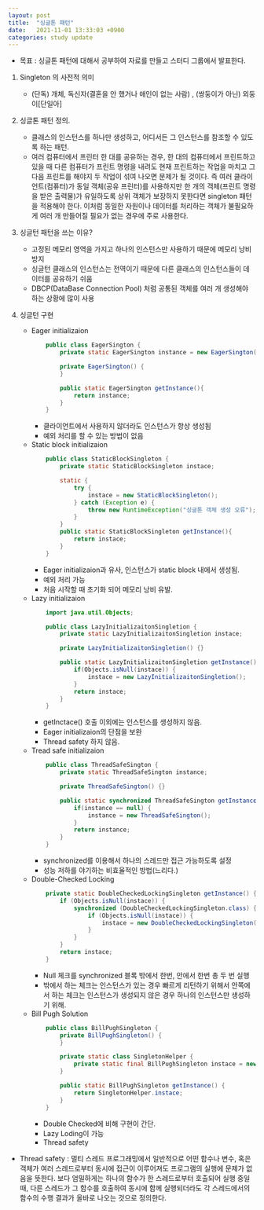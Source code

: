 ```yaml
---
layout: post
title:  "싱글톤 패턴"
date:   2021-11-01 13:33:03 +0900
categories: study update
---
```

- 목표 : 싱글톤 패턴에 대해서 공부하여 자료를 만들고 스터디 그룹에서 발표한다.

1. Singleton 의 사전적 의미
	- (단독) 개체, 독신자(결혼을 안 했거나 애인이 없는 사람) , (쌍둥이가 아닌) 외둥이[단일아]
2. 싱글톤 패턴 정의.
	- 클래스의 인스턴스를 하나만 생성하고, 어디서든 그 인스턴스를 참조할 수 있도록 하는 패턴.
	- 여러 컴퓨터에서 프린터 한 대를 공유하는 경우, 한 대의 컴퓨터에서 프린트하고 있을 때 다른 컴퓨터가 프린트 명령을 내려도 현재 프린트하는 작업을 마치고 그다음 프린트를 해야지 두 작업이 섞여 나오면 문제가 될 것이다. 즉 여러 클라이언트(컴퓨터)가 동일 객체(공유 프린터)를 사용하지만 한 개의 객체(프린트 명령을 받은 출력물)가 유일하도록 상위 객체가 보장하지 못한다면 singleton 패턴을 적용해야 한다. 이처럼 동일한 자원이나 데이터를 처리하는 객체가 불필요하게 여러 개 만들어질 필요가 없는 경우에 주로 사용한다.


3. 싱글턴 패턴을 쓰는 이유?
	- 고정된 메모리 영역을 가지고 하나의 인스턴스만 사용하기 때문에 메모리 낭비 방지
	- 싱글턴 클래스의 인스턴스는 전역이기 때문에 다른 클래스의 인스턴스들이 데이터를 공유하기 쉬움
	- DBCP(DataBase Connection Pool) 처럼 공통된 객체를 여러 개 생성해야 하는 상황에 많이 사용

4. 싱글턴 구현
	- Eager initializaion
		```java
			public class EagerSington {
				private static EagerSington instance = new EagerSington();

				private EagerSington() {
				}

				public static EagerSington getInstance(){
					return instance;
				}
			}
		```
		- 클라이언트에서 사용하지 않더라도 인스턴스가 항상 생성됨
		- 예외 처리를 할 수 있는 방법이 없음
	- Static block initializaion
		```java
			public class StaticBlockSingleton {
				private static StaticBlockSingleton instace;

				static {
					try {
						instace = new StaticBlockSingleton();
					} catch (Exception e) {
						throw new RuntimeException("싱글톤 객체 생성 오류");
					}
				}
				public static StaticBlockSingleton getInstance(){
					return instace;
				}
			}
		```
		- Eager initializaion과 유사, 인스턴스가  static block 내에서 생성됨.
		- 예외 처리 가능
		- 처음  시작할 때 초기화 되어 메모리 낭비 유발.
	- Lazy initializaion
		```java
			import java.util.Objects;

			public class LazyInitializaitonSingletion {
				private static LazyInitializaitonSingletion instace;

				private LazyInitializaitonSingletion() {}

				public static LazyInitializaitonSingletion getInstance() {
					if(Objects.isNull(instace)) {
						instace = new LazyInitializaitonSingletion();
					}
					return instace;
				}
			}
		```
		- getInctace() 호출 이외에는 인스턴스를 생성하지 않음.
		- Eager initializaion의 단점을 보완
		- Thread safety 하지 않음.
	- Tread safe initializaion
		```java
			public class ThreadSafeSington {
				private static ThreadSafeSington instance;

				private ThreadSafeSington() {}

				public static synchronized ThreadSafeSington getInstance(){
					if(instance == null) {
						instance = new ThreadSafeSington();
					}
					return instance;
				}
			}
		```
		- synchronized를 이용해서 하나의 스레드만 접근 가능하도록 설정
		- 성능 저하를 야기하는 비효율적인 방법(느리다.)
	- Double-Checked Locking
		```java
			private static DoubleCheckedLockingSingleton getInstance() {
				if (Objects.isNull(instace)) {
					synchronized (DoubleCheckedLockingSingleton.class) {
						if (Objects.isNull(instace)) {
							instace = new DoubleCheckedLockingSingleton();
						}
					}
				}
				return instace;
			}
		```
		- Null 체크를 synchronized 블록 밖에서 한번, 안에서 한번 총 두 번 실행
		- 밖에서 하는 체크는 인스턴스가 있는 경우 빠르게 리턴하기 위해서 안쪽에서 하는 체크는 인스턴스가 생성되지 않은 경우 하나의 인스턴스만 생성하기 위해.
	- Bill Pugh Solution
		```java
			public class BillPughSingleton {
				private BillPughSingleton() {
				}

				private static class SingletonHelper {
					private static final BillPughSingleton instace = new BillPughSingleton();
				}

				public static BillPughSingleton getInstance() {
					return SingletonHelper.instace;
				}
			}
		```
		- Double Checked에 비해 구현이 간단.
		- Lazy Loding이 가능
		- Thread safety

- Thread safety : 멀티 스레드 프로그래밍에서 일반적으로 어떤 함수나 변수, 혹은 객체가 여러 스레드로부터 동시에 접근이 이루어져도 프로그램의 실행에 문제가 없음을 뜻한다. 보다 엄밀하게는 하나의 함수가 한 스레드로부터 호출되어 실행 중일 때, 다른 스레드가 그 함수를 호출하여 동시에 함께 실행되더라도 각 스레드에서의 함수의 수행 결과가 올바로 나오는 것으로 정의한다.